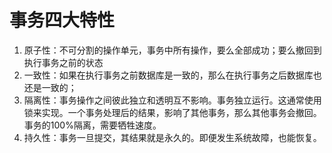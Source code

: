 # 事务四大特性

1. 原子性：不可分割的操作单元，事务中所有操作，要么全部成功；要么撤回到执行事务之前的状态
2. 一致性：如果在执行事务之前数据库是一致的，那么在执行事务之后数据库也还是一致的；
3. 隔离性：事务操作之间彼此独立和透明互不影响。事务独立运行。这通常使用锁来实现。一个事务处理后的结果，影响了其他事务，那么其他事务会撤回。事务的100%隔离，需要牺牲速度。
4. 持久性：事务一旦提交，其结果就是永久的。即便发生系统故障，也能恢复。

